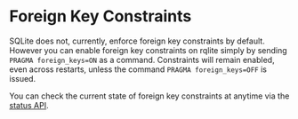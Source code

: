 # Foreign Key Constraints

SQLite does not, currently, enforce foreign key constraints by default. However you can enable foreign key constraints on rqlite simply by sending `PRAGMA foreign_keys=ON` as a command. Constraints will remain enabled, even across restarts, unless the command `PRAGMA foreign_keys=OFF` is issued.

You can check the current state of foreign key constraints at anytime via the [status API](https://github.com/rqlite/rqlite/blob/master/doc/DIAGNOSTICS.md).